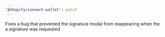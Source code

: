 ```yaml
---
'@shopify/connect-wallet': patch
---
```


Fixes a bug that prevented the signature modal from reappearing when the a signature was requested.
